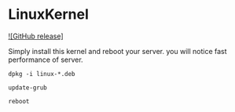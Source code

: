 # LinuxKernel
[![GitHub release]](https://github.com/SanjaySRocks/LinuxKernel/releases/)

Simply install this kernel and reboot your server. you will notice fast performance of server.

`dpkg -i linux-*.deb`

`update-grub`

`reboot`
